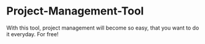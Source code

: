 Project-Management-Tool
=======================

With this tool, project management will become so easy, that you want to do it everyday. For free!